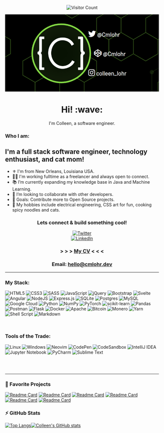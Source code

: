 <!-- Badges: https://github.com/Ileriayo/markdown-badges -->
<div align = 'center'>  


![Visitor Count](https://profile-counter.glitch.me/{cmlohr}/count.svg)
  
</div>
<div align='center'>
  
  ![cmlohr header](assets/logo.gif)
  
</div>
<h1 align='center'> Hi! :wave:</h1>
<p align='center'>
I'm Colleen, a software engineer.
</p>  

### Who I am:

## I'm a full stack software engineer, technology enthusiast, and cat mom!  

- :fleur_de_lis: I'm from New Orleans, Louisiana USA.
- :woman_technologist: I'm working fulltime as a freelancer and always open to connect.
- :books: I’m currently expanding my knowledge base in Java and Machine Learning.
- :vulcan_salute: I’m looking to collaborate with other developers.
- :thinking: Goals: Contribute more to Open Source projects.
- :ramen: My hobbies include electrical engineering, CSS art for fun, cooking spicy noodles and cats.

<h3 align='center'>Lets connect & build something cool!</h3>


<div align='center'>  
  
  [![Twitter](https://img.shields.io/badge/Twitter-1DA1F2?logo=twitter&logoColor=white)](https://www.twitter.com/cmlohr)  
  [![LinkedIn](https://img.shields.io/badge/LinkedIn-0077b5?logo=linkedin&logoColor=white)](https://www.linkedin.com/in/cmlohr/)
  <h3 align='center'>&nbsp;>&nbsp;>&nbsp;>&nbsp;<a align='center' alt='link to my cv' href="https://www.cmlohr.dev/cv.html">My CV</a>&nbsp;<&nbsp;<&nbsp;<&nbsp;</h3>
  <h3 align='center'>Email:  <a align='center' alt="hello@cmlohr.dev" href="mailto:hello@cmlohr.dev">hello@cmlohr.dev</a></h3>
  
</div>
<hr>

### My Stack:

![HTML5](https://img.shields.io/badge/html5-%23E34F26.svg?style=for-the-badge&logo=html5&logoColor=white)
![CSS3](https://img.shields.io/badge/css3-%231572B6.svg?style=for-the-badge&logo=css3&logoColor=white)
![SASS](https://img.shields.io/badge/SASS-hotpink.svg?style=for-the-badge&logo=SASS&logoColor=white)
![JavaScript](https://img.shields.io/badge/javascript-%23323330.svg?style=for-the-badge&logo=javascript&logoColor=%23F7DF1E)
![jQuery](https://img.shields.io/badge/jquery-%230769AD.svg?style=for-the-badge&logo=jquery&logoColor=white)
![Bootstrap](https://img.shields.io/badge/bootstrap-%23563D7C.svg?style=for-the-badge&logo=bootstrap&logoColor=white)
![Svelte](https://img.shields.io/badge/svelte-%23f1413d.svg?style=for-the-badge&logo=svelte&logoColor=white)
![Angular](https://img.shields.io/badge/Angular-DD0031.svg?style=for-the-badge&logo=angular&logoColor=white)
![NodeJS](https://img.shields.io/badge/node.js-6DA55F?style=for-the-badge&logo=node.js&logoColor=white)
![Express.js](https://img.shields.io/badge/express.js-%23404d59.svg?style=for-the-badge&logo=express&logoColor=%2361DAFB)
![SQLite](https://img.shields.io/badge/sqlite-%2307405e.svg?style=for-the-badge&logo=sqlite&logoColor=white)
![Postgres](https://img.shields.io/badge/postgres-%23316192.svg?style=for-the-badge&logo=postgresql&logoColor=white)
![MySQL](https://img.shields.io/badge/mysql-%2300f.svg?style=for-the-badge&logo=mysql&logoColor=white)
![Google Cloud](https://img.shields.io/badge/GoogleCloud-%234285F4.svg?style=for-the-badge&logo=google-cloud&logoColor=white)
![Python](https://img.shields.io/badge/python-3670A0?style=for-the-badge&logo=python&logoColor=ffdd54)
![NumPy](https://img.shields.io/badge/numpy-%23013243.svg?style=for-the-badge&logo=numpy&logoColor=white)
![PyTorch](https://img.shields.io/badge/PyTorch-%23EE4C2C.svg?style=for-the-badge&logo=PyTorch&logoColor=white)
![scikit-learn](https://img.shields.io/badge/scikit--learn-%23F7931E.svg?style=for-the-badge&logo=scikit-learn&logoColor=white)
![Pandas](https://img.shields.io/badge/pandas-%23150458.svg?style=for-the-badge&logo=pandas&logoColor=white)
![Postman](https://img.shields.io/badge/Postman-FF6C37?style=for-the-badge&logo=postman&logoColor=white)
![Flask](https://img.shields.io/badge/flask-%23000.svg?style=for-the-badge&logo=flask&logoColor=white)
![Docker](https://img.shields.io/badge/docker-%230db7ed.svg?style=for-the-badge&logo=docker&logoColor=white)
![Apache](https://img.shields.io/badge/apache-%23D42029.svg?style=for-the-badge&logo=apache&logoColor=white)
![Bitcoin](https://img.shields.io/badge/Bitcoin-000?style=for-the-badge&logo=bitcoin&logoColor=white)
![Monero](https://img.shields.io/badge/monero-FF6600?style=for-the-badge&logo=monero&logoColor=white)
![Yarn](https://img.shields.io/badge/yarn-%232C8EBB.svg?style=for-the-badge&logo=yarn&logoColor=white)
![Shell Script](https://img.shields.io/badge/shell_script-%23121011.svg?style=for-the-badge&logo=gnu-bash&logoColor=white)
![Markdown](https://img.shields.io/badge/markdown-%23000000.svg?style=for-the-badge&logo=markdown&logoColor=white)
<!-- ![MySQL](https://img.shields.io/badge/mysql-%2300f.svg?style=for-the-badge&logo=mysql&logoColor=white) -->
<!-- ![TensorFlow](https://img.shields.io/badge/TensorFlow-%23FF6F00.svg?style=for-the-badge&logo=TensorFlow&logoColor=white) -->
<!-- ![Java](https://img.shields.io/badge/java-%23ED8B00.svg?style=for-the-badge&logo=java&logoColor=white) -->
<!--
![Kubernetes](https://img.shields.io/badge/kubernetes-%23326ce5.svg?style=for-the-badge&logo=kubernetes&logoColor=white)

![Jenkins](https://img.shields.io/badge/jenkins-%232C5263.svg?style=for-the-badge&logo=jenkins&logoColor=white) -->

<br />

### Tools of the Trade:
![Linux](https://img.shields.io/badge/Linux-FCC624?style=for-the-badge&logo=linux&logoColor=black)
![Windows](https://img.shields.io/badge/Windows-0078D6?style=for-the-badge&logo=windows&logoColor=white)
![Neovim](https://img.shields.io/badge/NeoVim-%2357A143.svg?&style=for-the-badge&logo=neovim&logoColor=white)
![CodePen](https://img.shields.io/badge/CodePen-white?style=for-the-badge&logo=codepen&logoColor=black)
![CodeSandbox](https://img.shields.io/badge/Codesandbox-040404?style=for-the-badge&logo=codesandbox&logoColor=DBDBDB)
![IntelliJ IDEA](https://img.shields.io/badge/IntelliJIDEA-000000.svg?style=for-the-badge&logo=intellij-idea&logoColor=white)
![Jupyter Notebook](https://img.shields.io/badge/jupyter-%23FA0F00.svg?style=for-the-badge&logo=jupyter&logoColor=white)
![PyCharm](https://img.shields.io/badge/pycharm-143?style=for-the-badge&logo=pycharm&logoColor=black&color=black&labelColor=green)
![Sublime Text](https://img.shields.io/badge/sublime_text-%23575757.svg?style=for-the-badge&logo=sublime-text&logoColor=important)

<br />
<br />
<hr>

### :smiling_face_with_three_hearts: Favorite Projects

[![Readme Card](https://github-readme-stats.vercel.app/api/pin/?username=cmlohr&repo=My-OS&theme=chartreuse-dark)](https://github.com/cmlohr/My-OS)
[![Readme Card](https://github-readme-stats.vercel.app/api/pin/?username=cmlohr&repo=Video-Game-Database&theme=chartreuse-dark)](https://github.com/cmlohr/Video-Game-Database)
[![Readme Card](https://github-readme-stats.vercel.app/api/pin/?username=cmlohr&repo=py-random-walker&theme=chartreuse-dark)](https://github.com/cmlohr/py-random-walker)
[![Readme Card](https://github-readme-stats.vercel.app/api/pin/?username=cmlohr&repo=vim-startify-cat&theme=chartreuse-dark)](https://github.com/cmlohr/vim-startify-cat)
[![Readme Card](https://github-readme-stats.vercel.app/api/pin/?username=cmlohr&repo=coffee-machine&theme=chartreuse-dark)](https://github.com/cmlohr/coffee-machine)
[![Readme Card](https://github-readme-stats.vercel.app/api/pin/?username=cmlohr&repo=Hover-responsive-particle-landing&theme=chartreuse-dark)](https://github.com/cmlohr/Hover-responsive-particle-landing)  

### :zap: GitHub Stats
[![Top Langs](https://github-readme-stats.vercel.app/api/top-langs/?username=cmlohr&theme=chartreuse-dark&langs_count=3)](https://github.com/cmlohr/github-readme-stats)[![Colleen's GitHub stats](https://github-readme-stats.vercel.app/api?username=cmlohr&theme=chartreuse-dark&count_private=true&show_icons=true&line_height=27)](https://github.com/cmlohr/github-readme-stats)  


